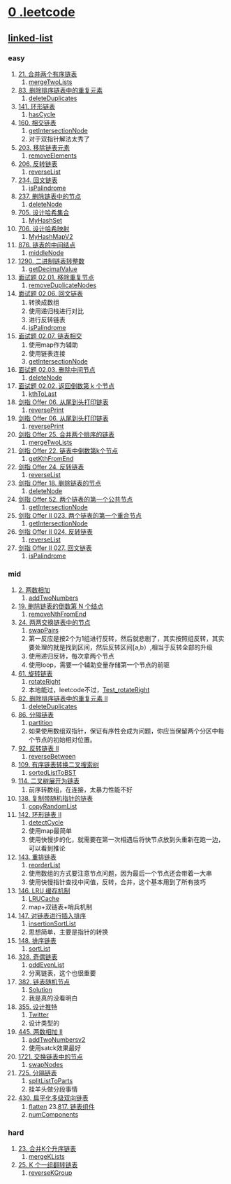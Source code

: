 # [0 .leetcode](https://leetcode-cn.com)

## [linked-list](https://leetcode-cn.com/tag/linked-list/problemset/)

### easy

1. [21. 合并两个有序链表](https://leetcode-cn.com/problems/merge-two-sorted-lists/)
    1. [mergeTwoLists](../linked_list/mergeTwoLists.go)
2. [83. 删除排序链表中的重复元素](https://leetcode-cn.com/problems/remove-duplicates-from-sorted-list/)
    1. [deleteDuplicates](../linked_list/deleteDuplicates.go)
3. [141. 环形链表](https://leetcode-cn.com/problems/linked-list-cycle/)
    1. [hasCycle](../linked_list/hasCycle.go)
4. [160. 相交链表](https://leetcode-cn.com/problems/intersection-of-two-linked-lists/)
    1. [getIntersectionNode](../linked_list/getIntersectionNode.go)
    2. 对于双指针解法太秀了
5. [203. 移除链表元素](https://leetcode-cn.com/problems/remove-linked-list-elements/)
    1. [removeElements](../linked_list/removeElements.go)
6. [206. 反转链表](https://leetcode-cn.com/problems/reverse-linked-list/)
    1. [reverseList](../linked_list/reverseList.go)
7. [234. 回文链表](https://leetcode-cn.com/problems/palindrome-linked-list/)
    1. [isPalindrome](../linked_list/isPalindrome.go)
8. [237. 删除链表中的节点](https://leetcode-cn.com/problems/delete-node-in-a-linked-list/)
    1. [deleteNode](../linked_list/deleteNode.go)
9. [705. 设计哈希集合](https://leetcode-cn.com/problems/design-hashset/)
    1. [MyHashSet](../linked_list/MyHashSet.go)
10. [706. 设计哈希映射](https://leetcode-cn.com/problems/design-hashmap/)
    1. [MyHashMapV2](../linked_list/MyHashSetV2.go)
11. [876. 链表的中间结点](https://leetcode-cn.com/problems/middle-of-the-linked-list/)
    1. [middleNode](../linked_list/middleNode.go)
12. [1290. 二进制链表转整数](https://leetcode-cn.com/problems/convert-binary-number-in-a-linked-list-to-integer/)
    1. [getDecimalValue](../linked_list/getDecimalValue.go)
13. [面试题 02.01. 移除重复节点](https://leetcode-cn.com/problems/remove-duplicate-node-lcci/)
    1. [removeDuplicateNodes](../linked_list/removeDuplicateNodes.go)
14. [面试题 02.06. 回文链表](https://leetcode-cn.com/problems/palindrome-linked-list-lcci/)
    1. 转换成数组
    2. 使用递归栈进行对比
    3. 进行反转链表
    4. [isPalindrome](../linked_list/isPalindrome.go)
15. [面试题 02.07. 链表相交](https://leetcode-cn.com/problems/intersection-of-two-linked-lists-lcci/)
    1. 使用map作为辅助
    2. 使用链表连接
    3. [getIntersectionNode](../linked_list/getIntersectionNode.go)
16. [面试题 02.03. 删除中间节点](https://leetcode-cn.com/problems/delete-middle-node-lcci/)
    1. [deleteNode](../linked_list/deleteNode.go)
17. [面试题 02.02. 返回倒数第 k 个节点](https://leetcode-cn.com/problems/kth-node-from-end-of-list-lcci/)
    1. [kthToLast](../linked_list/kthToLast.go)
18. [剑指 Offer 06. 从尾到头打印链表](https://leetcode-cn.com/problems/cong-wei-dao-tou-da-yin-lian-biao-lcof/)
    1. [reversePrint](../linked_list/reversePrint.go)
19. [剑指 Offer 06. 从尾到头打印链表](https://leetcode-cn.com/problems/cong-wei-dao-tou-da-yin-lian-biao-lcof/)
    1. [reversePrint](../linked_list/reversePrint.go)
20. [剑指 Offer 25. 合并两个排序的链表](https://leetcode-cn.com/problems/he-bing-liang-ge-pai-xu-de-lian-biao-lcof/)
    1. [mergeTwoLists](../linked_list/mergeTwoLists.go)
21. [剑指 Offer 22. 链表中倒数第k个节点](https://leetcode-cn.com/problems/lian-biao-zhong-dao-shu-di-kge-jie-dian-lcof/)
    1. [getKthFromEnd](../linked_list/getKthFromEnd.go)
22. [剑指 Offer 24. 反转链表](https://leetcode-cn.com/problems/fan-zhuan-lian-biao-lcof/)
    1. [reverseList](../linked_list/reverseList.go)
23. [剑指 Offer 18. 删除链表的节点](https://leetcode-cn.com/problems/shan-chu-lian-biao-de-jie-dian-lcof/submissions/)
    1. [deleteNode](../linked_list/deleteNode18.go)
24. [剑指 Offer 52. 两个链表的第一个公共节点](https://leetcode-cn.com/problems/liang-ge-lian-biao-de-di-yi-ge-gong-gong-jie-dian-lcof/)
    1. [getIntersectionNode](../linked_list/getIntersectionNode.go)
25. [剑指 Offer II 023. 两个链表的第一个重合节点](https://leetcode-cn.com/problems/3u1WK4/)
    1. [getIntersectionNode](../linked_list/getIntersectionNode.go)
26. [剑指 Offer II 024. 反转链表](https://leetcode-cn.com/problems/UHnkqh/)
    1. [reverseList](../linked_list/reverseList.go)
27. [剑指 Offer II 027. 回文链表](https://leetcode-cn.com/problems/aMhZSa/)
    1. [isPalindrome](../linked_list/isPalindrome.go)

### mid

1. [2. 两数相加](https://leetcode-cn.com/problems/add-two-numbers/)
    1. [addTwoNumbers](../linked_list/addTwoNumbers.go)
2. [19. 删除链表的倒数第 N 个结点](https://leetcode-cn.com/problems/remove-nth-node-from-end-of-list/)
    1. [removeNthFromEnd](../linked_list/removeNthFromEnd.go)
3. [24. 两两交换链表中的节点](https://leetcode-cn.com/problems/swap-nodes-in-pairs/)
    1. [swapPairs](../linked_list/swapPairs.go)
    2. 第一反应是按2个为1组进行反转，然后就悲剧了，其实按照组反转，其实要处理的就是找到区间，然后反转区间[a,b）,相当于反转全部的升级
    3. 使用递归反转，每次拿两个节点
    4. 使用loop，需要一个辅助变量存储第一个节点的前驱
4. [61. 旋转链表](https://leetcode-cn.com/problems/rotate-list/)
    1. [rotateRight](../linked_list/rotateRight.go)
    2. 本地能过，leetcode不过，[Test_rotateRight](../linked_list/rotateRight_test.go)
5. [82. 删除排序链表中的重复元素 II](https://leetcode-cn.com/problems/remove-duplicates-from-sorted-list-ii/)
    1. [deleteDuplicates](../linked_list/deleteDuplicatesII.go)
6. [86. 分隔链表](https://leetcode-cn.com/problems/partition-list/)
    1. [partition](../linked_list/partition.go)
    2. 如果使用数组双指针，保证有序性会成为问题，你应当保留两个分区中每个节点的初始相对位置。
7. [92. 反转链表 II](https://leetcode-cn.com/problems/reverse-linked-list-ii/)
    1. [reverseBetween](../linked_list/reverseBetween.go)
8. [109. 有序链表转换二叉搜索树](https://leetcode-cn.com/problems/convert-sorted-list-to-binary-search-tree/)
    1. [sortedListToBST](../binary_tree/sortedListToBST.go)
9. [114. 二叉树展开为链表](https://leetcode-cn.com/problems/flatten-binary-tree-to-linked-list/)
    1. 前序转数组，在连接，太暴力性能不好
10. [138. 复制带随机指针的链表](https://leetcode-cn.com/problems/copy-list-with-random-pointer/solution/fu-zhi-dai-sui-ji-zhi-zhen-de-lian-biao-rblsf/)
    1. [copyRandomList](../linked_list/copyRandomList.go)
11. [142. 环形链表 II](https://leetcode-cn.com/problems/linked-list-cycle-ii/)
    1. [detectCycle](../linked_list/detectCycle.go)
    2. 使用map最简单
    3. 使用快慢步的化，就需要在第一次相遇后将快节点放到头重新在跑一边，可以看到推论
12. [143. 重排链表](https://leetcode-cn.com/problems/reorder-list/)
    1. [reorderList](../linked_list/reorderList.go)
    2. 使用数组的方式要注意节点问题，因为最后一个节点还会带着一大串
    3. 使用快慢指针查找中间值，反转，合并，这个基本用到了所有技巧
13. [146. LRU 缓存机制](https://leetcode-cn.com/problems/lru-cache/solution/yuan-yu-linkedhashmapyuan-ma-by-jeromememory/)
    1. [LRUCache](../linked_list/LRUCache.go)
    2. map+双链表+哨兵机制
14. [147. 对链表进行插入排序](https://leetcode-cn.com/problems/insertion-sort-list/solution/dui-lian-biao-jin-xing-cha-ru-pai-xu-by-leetcode-s/)
    1. [insertionSortList](../linked_list/insertionSortList.go)
    2. 思想简单，主要是指针的转换
15. [148. 排序链表](https://leetcode-cn.com/submissions/detail/243840779/)
    1. [sortList](../linked_list/sortList.go)
16. [328. 奇偶链表](https://leetcode-cn.com/problems/odd-even-linked-list/)
    1. [oddEvenList](../linked_list/oddEvenList.go)
    2. 分离链表，这个也很重要
17. [382. 链表随机节点](https://leetcode-cn.com/problems/linked-list-random-node/)
    1. [Solution](../linked_list/Solution.go)
    2. 我是真的没看明白
18. [355. 设计推特](https://leetcode-cn.com/problems/design-twitter/)
    1. [Twitter](../linked_list/Twitter.go)
    2. 设计类型的
19. [445. 两数相加 II](https://leetcode-cn.com/problems/add-two-numbers-ii/)
    1. [addTwoNumbersv2](../linked_list/addTwoNumbersV2.go)
    2. 使用satck效果最好
20. [1721. 交换链表中的节点](https://leetcode-cn.com/problems/swapping-nodes-in-a-linked-list/)
    1. [swapNodes](../linked_list/swapNodes.go)
21. [725. 分隔链表](https://leetcode-cn.com/problems/split-linked-list-in-parts/)
    1. [splitListToParts](../linked_list/splitListToParts.go)
    2. 挂羊头做分段事情
22. [430. 扁平化多级双向链表](https://leetcode-cn.com/problems/flatten-a-multilevel-doubly-linked-list/)
    1. [flatten](../linked_list/flatten.go)
23.[817. 链表组件](https://leetcode-cn.com/problems/linked-list-components/solution/lian-biao-zu-jian-by-leetcode/)
    1. [numComponents](../linked_list/numComponents.go)

### hard

1. [23. 合并K个升序链表](https://leetcode-cn.com/problems/merge-k-sorted-lists/)
    1. [mergeKLists](../linked_list/mergeKLists.go)
2. [25. K 个一组翻转链表](https://leetcode-cn.com/problems/reverse-nodes-in-k-group/)
    1. [reverseKGroup](../linked_list/reverseKGroup.go)